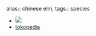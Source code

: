 alias:: chinese elm,
tags:: species

- ![](https://peach-geographical-bat-397.mypinata.cloud/ipfs/QmfTpxzvaBSJ919i6uDLUFxoKbv5FohipNPn32Li1SHcwv)
- [tokopedia](https://www.tokopedia.com/guztyart/bibit-bonsai-ulmus-chinese-elm?extParam=ivf%3Dfalse%26src%3Dsearch)